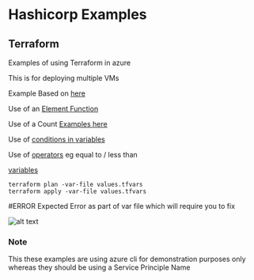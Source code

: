 # Hashicorp Examples


## Terraform
Examples of using Terraform in azure 

This is for deploying multiple VMs

Example Based on [here](https://github.com/alfonsof/terraform-azure-examples)

Use of an [Element Function](https://developer.hashicorp.com/terraform/language/functions/element)

Use of a Count [Examples here](https://buildvirtual.net/terraform-count-examples/)

Use of [conditions in variables](https://developer.hashicorp.com/terraform/language/expressions/custom-conditions#input-variable-validation)

Use of [operators](https://developer.hashicorp.com/terraform/language/expressions/operators) eg equal to / less than

[variables](https://developer.hashicorp.com/terraform/language/values/variables)

    terraform plan -var-file values.tfvars
    terraform apply -var-file values.tfvars

#ERROR
Expected Error as part of var file which will require you to fix 


![alt text](http://url/to/img.png)

### Note 
This these examples are using azure cli for demonstration purposes only whereas they should be using a Service Principle Name